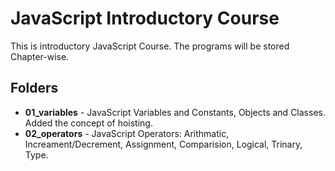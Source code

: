 # JavaScript Introductory Course

This is introductory JavaScript Course. The programs will be stored Chapter-wise.

## Folders

- **01_variables** - JavaScript Variables and Constants, Objects and Classes. Added the concept of hoisting.
- **02_operators** - JavaScript Operators: Arithmatic, Increament/Decrement, Assignment, Comparision, Logical, Trinary, Type.
